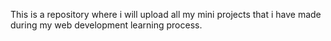 This is a repository where i will upload all my mini projects that i have made during my web development learning process.

